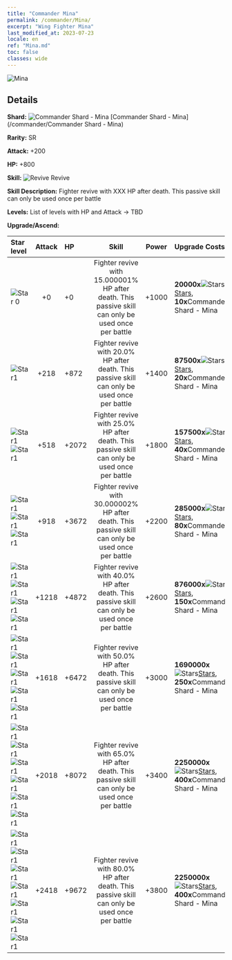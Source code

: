 ```yaml
---
title: "Commander Mina"
permalink: /commander/Mina/
excerpt: "Wing Fighter Mina"
last_modified_at: 2023-07-23
locale: en
ref: "Mina.md"
toc: false
classes: wide
---
```



 ![Mina](/images/commander/actor_debris_4.png)

## Details

 **Shard:** ![Commander Shard - Mina](/images/commander/actor_debris_4_zbsx_img11.png) [Commander Shard - Mina](/commander/Commander Shard - Mina) 

 **Rarity:** SR 

 **Attack:** +200

 **HP:** +800

 **Skill:** ![Revive](/images/commander/actor_skill_02_p.png) Revive

 **Skill Description:**  Fighter revive with XXX HP after death. This passive skill can only be used once per battle

 **Levels:**  List of levels with HP and Attack -> TBD

 **Upgrade/Ascend:**  

  |  Star level | Attack | HP |  Skill | Power | Upgrade Costs |
  |:------|:----:|:------|:-------:|:---------:|:--------------|
  | ![Star 0](/images/s0.png)  | +0  | +0  | Fighter revive with 15.000001% HP after death. This passive skill can only be used once per battle  | +1000  | **20000x**![Stars](/images/item/Stars_p.png)[Stars](/item/Stars_2/), **10x**Commander Shard - Mina |
  | ![Star1](/images/s1.png)  | +218  | +872  | Fighter revive with 20.0% HP after death. This passive skill can only be used once per battle  | +1400  | **87500x**![Stars](/images/item/Stars_p.png)[Stars](/item/Stars_2/), **20x**Commander Shard - Mina |
  | ![Star1](/images/s1.png)![Star1](/images/s1.png)  | +518  | +2072  | Fighter revive with 25.0% HP after death. This passive skill can only be used once per battle  | +1800  | **157500x**![Stars](/images/item/Stars_p.png)[Stars](/item/Stars_2/), **40x**Commander Shard - Mina |
  | ![Star1](/images/s1.png)![Star1](/images/s1.png)![Star1](/images/s1.png)  | +918  | +3672  | Fighter revive with 30.000002% HP after death. This passive skill can only be used once per battle  | +2200  | **285000x**![Stars](/images/item/Stars_p.png)[Stars](/item/Stars_2/), **80x**Commander Shard - Mina |
  | ![Star1](/images/s1.png)![Star1](/images/s1.png)![Star1](/images/s1.png)![Star1](/images/s1.png)  | +1218  | +4872  | Fighter revive with 40.0% HP after death. This passive skill can only be used once per battle  | +2600  | **876000x**![Stars](/images/item/Stars_p.png)[Stars](/item/Stars_2/), **150x**Commander Shard - Mina |
  | ![Star1](/images/s1.png)![Star1](/images/s1.png)![Star1](/images/s1.png)![Star1](/images/s1.png)![Star1](/images/s1.png)  | +1618  | +6472  | Fighter revive with 50.0% HP after death. This passive skill can only be used once per battle  | +3000  | **1690000x**![Stars](/images/item/Stars_p.png)[Stars](/item/Stars_2/), **250x**Commander Shard - Mina |
  | ![Star1](/images/s1.png)![Star1](/images/s1.png)![Star1](/images/s1.png)![Star1](/images/s1.png)![Star1](/images/s1.png)![Star1](/images/s1.png)  | +2018  | +8072  | Fighter revive with 65.0% HP after death. This passive skill can only be used once per battle  | +3400  | **2250000x**![Stars](/images/item/Stars_p.png)[Stars](/item/Stars_2/), **400x**Commander Shard - Mina |
  | ![Star1](/images/s1.png)![Star1](/images/s1.png)![Star1](/images/s1.png)![Star1](/images/s1.png)![Star1](/images/s1.png)![Star1](/images/s1.png)![Star1](/images/s1.png)  | +2418  | +9672  | Fighter revive with 80.0% HP after death. This passive skill can only be used once per battle  | +3800  | **2250000x**![Stars](/images/item/Stars_p.png)[Stars](/item/Stars_2/), **400x**Commander Shard - Mina |

